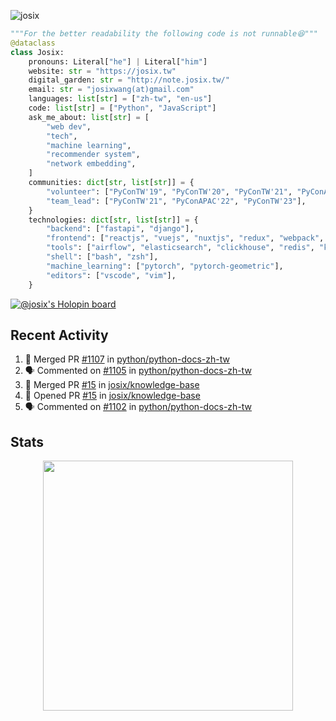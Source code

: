 ![josix](https://komarev.com/ghpvc/?username=josix)
```python
"""For the better readability the following code is not runnable😆"""
@dataclass
class Josix:
    pronouns: Literal["he"] | Literal["him"]
    website: str = "https://josix.tw"
    digital_garden: str = "http://note.josix.tw/"
    email: str = "josixwang(at)gmail.com"
    languages: list[str] = ["zh-tw", "en-us"]
    code: list[str] = ["Python", "JavaScript"]
    ask_me_about: list[str] = [
        "web dev",
        "tech",
        "machine learning",
        "recommender system",
        "network embedding",
    ]
    communities: dict[str, list[str]] = {
        "volunteer": ["PyConTW'19", "PyConTW'20", "PyConTW'21", "PyConAPAC'22", "PyConTW'24"],
        "team_lead": ["PyConTW'21", "PyConAPAC'22", "PyConTW'23"],
    }
    technologies: dict[str, list[str]] = {
        "backend": ["fastapi", "django"],
        "frontend": ["reactjs", "vuejs", "nuxtjs", "redux", "webpack", "tailwindcss"],
        "tools": ["airflow", "elasticsearch", "clickhouse", "redis", "kubernetes", "docker"],
        "shell": ["bash", "zsh"],
        "machine_learning": ["pytorch", "pytorch-geometric"],
        "editors": ["vscode", "vim"],
    }
```
[![@josix's Holopin board](https://holopin.io/api/user/board?user=josix)](https://holopin.io/@josix)

## Recent Activity
<!--START_SECTION:activity-->
1. 🎉 Merged PR [#1107](https://github.com/python/python-docs-zh-tw/pull/1107) in [python/python-docs-zh-tw](https://github.com/python/python-docs-zh-tw)
2. 🗣 Commented on [#1105](https://github.com/python/python-docs-zh-tw/pull/1105#issuecomment-3066619630) in [python/python-docs-zh-tw](https://github.com/python/python-docs-zh-tw)
3. 🎉 Merged PR [#15](https://github.com/josix/knowledge-base/pull/15) in [josix/knowledge-base](https://github.com/josix/knowledge-base)
4. 💪 Opened PR [#15](https://github.com/josix/knowledge-base/pull/15) in [josix/knowledge-base](https://github.com/josix/knowledge-base)
5. 🗣 Commented on [#1102](https://github.com/python/python-docs-zh-tw/pull/1102#issuecomment-3065175671) in [python/python-docs-zh-tw](https://github.com/python/python-docs-zh-tw)
<!--END_SECTION:activity-->



## Stats
<p align = "center">
  <img src = "https://github-readme-stats.vercel.app/api?username=josix&show_icons=true&](https://github-readme-stats.vercel.app/api?username=josix&show_icons=true&theme=default&count_private=true&card_width=400)" width = 400>
</p>
